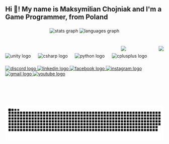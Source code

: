 <h2 align="left">Hi 👋! My name is Maksymilian Chojniak and I'm a Game Programmer, from Poland</h2>

###

<div align="center">
  <img src="https://github-readme-stats.vercel.app/api?username=MaksChojniak&hide_title=false&hide_rank=false&show_icons=true&include_all_commits=true&count_private=true&disable_animations=false&theme=dark&locale=en&hide_border=false" height="150" alt="stats graph"  />
  <img src="https://github-readme-stats.vercel.app/api/top-langs?username=MaksChojniak&locale=en&hide_title=false&layout=compact&card_width=320&langs_count=5&theme=dark&hide_border=false" height="150" alt="languages graph"  />
</div>

###

<br clear="both">

<img align="right" height="150" src="https://scontent-waw2-1.xx.fbcdn.net/v/t39.30808-6/306528711_1278509896334371_6107974676541668775_n.jpg?_nc_cat=108&ccb=1-7&_nc_sid=6ee11a&_nc_ohc=mNCG0v-KEfUQ7kNvgENRmc1&_nc_zt=23&_nc_ht=scontent-waw2-1.xx&_nc_gid=Aw8JLZGuMVqicKMdo2s2kLP&oh=00_AYAVQ_0o27x0ikcwptzsBlZETSHjkcaGUTeffLGHP5uJ8Q&oe=67B2F918"  />

<img align="right" width="120" src="https://profile-counter.glitch.me/MaksChojniak/count.svg?"  />

###

<div align="left">
  <img src="https://cdn.jsdelivr.net/gh/devicons/devicon/icons/unity/unity-original.svg" height="40" alt="unity logo"  />
  <img width="15" />
  <img src="https://cdn.jsdelivr.net/gh/devicons/devicon/icons/csharp/csharp-original.svg" height="40" alt="csharp logo"  />
  <img width="15" />
  <img src="https://cdn.jsdelivr.net/gh/devicons/devicon/icons/python/python-original.svg" height="40" alt="python logo"  />
  <img width="15" />
  <img src="https://cdn.jsdelivr.net/gh/devicons/devicon/icons/cplusplus/cplusplus-original.svg" height="40" alt="cplusplus logo"  />
</div>

###

<div align="left">
  <a href="https://discord.com/users/:545274748834283521" target="_blank">
    <img src="https://img.shields.io/static/v1?message=Discord&logo=discord&label=&color=7289DA&logoColor=white&labelColor=&style=for-the-badge" height="35" alt="discord logo"  />
  </a>
  <a href="https://www.linkedin.com/in/maks-chojniak-123433217/" target="_blank">
    <img src="https://img.shields.io/static/v1?message=LinkedIn&logo=linkedin&label=&color=0077B5&logoColor=white&labelColor=&style=for-the-badge" height="35" alt="linkedin logo"  />
  </a>
  <a href="https://www.facebook.com/maksymilian.chojniak.1/" target="_blank">
    <img src="https://img.shields.io/static/v1?message=Facebook&logo=facebook&label=&color=1877F2&logoColor=white&labelColor=&style=for-the-badge" height="35" alt="facebook logo"  />
  </a>
  <a href="https://www.instagram.com/maksymilianchojniak/" target="_blank">
    <img src="https://img.shields.io/static/v1?message=Instagram&logo=instagram&label=&color=E4405F&logoColor=white&labelColor=&style=for-the-badge" height="35" alt="instagram logo"  />
  </a>
  <a href="maksgamedev@gmail.com" target="_blank">
    <img src="https://img.shields.io/static/v1?message=Gmail&logo=gmail&label=&color=D14836&logoColor=white&labelColor=&style=for-the-badge" height="35" alt="gmail logo"  />
  </a>
  <a href="https://www.youtube.com/@TwinTechTitans" target="_blank">
    <img src="https://img.shields.io/static/v1?message=Youtube&logo=youtube&label=&color=FF0000&logoColor=white&labelColor=&style=for-the-badge" height="35" alt="youtube logo"  />
  </a>
</div>

###

<br clear="both">

###

<br clear="both">

<img src="https://raw.githubusercontent.com/MaksChojniak/MaksChojniak/output/snake.svg" alt="Snake animation" />

###
